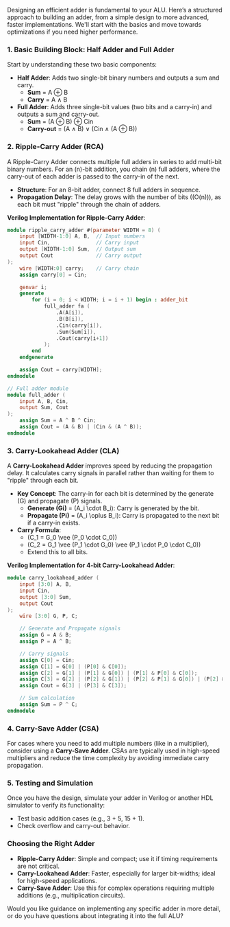 Designing an efficient adder is fundamental to your ALU. Here’s a structured approach to building an adder, from a simple design to more advanced, faster implementations. We'll start with the basics and move towards optimizations if you need higher performance.

### 1. Basic Building Block: Half Adder and Full Adder
Start by understanding these two basic components:
   - **Half Adder**: Adds two single-bit binary numbers and outputs a sum and carry.
     - **Sum** = A ⊕ B
     - **Carry** = A ∧ B
   - **Full Adder**: Adds three single-bit values (two bits and a carry-in) and outputs a sum and carry-out.
     - **Sum** = (A ⊕ B) ⊕ Cin
     - **Carry-out** = (A ∧ B) ∨ (Cin ∧ (A ⊕ B))

### 2. Ripple-Carry Adder (RCA)
A Ripple-Carry Adder connects multiple full adders in series to add multi-bit binary numbers. For an \(n\)-bit addition, you chain \(n\) full adders, where the carry-out of each adder is passed to the carry-in of the next.

- **Structure**: For an 8-bit adder, connect 8 full adders in sequence.
- **Propagation Delay**: The delay grows with the number of bits (\(O(n)\)), as each bit must "ripple" through the chain of adders.

**Verilog Implementation for Ripple-Carry Adder**:
```verilog
module ripple_carry_adder #(parameter WIDTH = 8) (
    input [WIDTH-1:0] A, B,  // Input numbers
    input Cin,               // Carry input
    output [WIDTH-1:0] Sum,  // Output sum
    output Cout              // Carry output
);
    wire [WIDTH:0] carry;    // Carry chain
    assign carry[0] = Cin;

    genvar i;
    generate
        for (i = 0; i < WIDTH; i = i + 1) begin : adder_bit
            full_adder fa (
                .A(A[i]),
                .B(B[i]),
                .Cin(carry[i]),
                .Sum(Sum[i]),
                .Cout(carry[i+1])
            );
        end
    endgenerate

    assign Cout = carry[WIDTH];
endmodule

// Full adder module
module full_adder (
    input A, B, Cin,
    output Sum, Cout
);
    assign Sum = A ^ B ^ Cin;
    assign Cout = (A & B) | (Cin & (A ^ B));
endmodule
```

### 3. Carry-Lookahead Adder (CLA)
A **Carry-Lookahead Adder** improves speed by reducing the propagation delay. It calculates carry signals in parallel rather than waiting for them to "ripple" through each bit.

- **Key Concept**: The carry-in for each bit is determined by the generate (G) and propagate (P) signals.
  - **Generate (Gi)** = \(A_i \cdot B_i\): Carry is generated by the bit.
  - **Propagate (Pi)** = \(A_i \oplus B_i\): Carry is propagated to the next bit if a carry-in exists.
- **Carry Formula**:
  - \(C_1 = G_0 \vee (P_0 \cdot C_0)\)
  - \(C_2 = G_1 \vee (P_1 \cdot G_0) \vee (P_1 \cdot P_0 \cdot C_0)\)
  - Extend this to all bits.

**Verilog Implementation for 4-bit Carry-Lookahead Adder**:
```verilog
module carry_lookahead_adder (
    input [3:0] A, B,
    input Cin,
    output [3:0] Sum,
    output Cout
);
    wire [3:0] G, P, C;

    // Generate and Propagate signals
    assign G = A & B;
    assign P = A ^ B;

    // Carry signals
    assign C[0] = Cin;
    assign C[1] = G[0] | (P[0] & C[0]);
    assign C[2] = G[1] | (P[1] & G[0]) | (P[1] & P[0] & C[0]);
    assign C[3] = G[2] | (P[2] & G[1]) | (P[2] & P[1] & G[0]) | (P[2] & P[1] & P[0] & C[0]);
    assign Cout = G[3] | (P[3] & C[3]);

    // Sum calculation
    assign Sum = P ^ C;
endmodule
```

### 4. Carry-Save Adder (CSA)
For cases where you need to add multiple numbers (like in a multiplier), consider using a **Carry-Save Adder**. CSAs are typically used in high-speed multipliers and reduce the time complexity by avoiding immediate carry propagation.

### 5. Testing and Simulation
Once you have the design, simulate your adder in Verilog or another HDL simulator to verify its functionality:
   - Test basic addition cases (e.g., 3 + 5, 15 + 1).
   - Check overflow and carry-out behavior.

### Choosing the Right Adder
- **Ripple-Carry Adder**: Simple and compact; use it if timing requirements are not critical.
- **Carry-Lookahead Adder**: Faster, especially for larger bit-widths; ideal for high-speed applications.
- **Carry-Save Adder**: Use this for complex operations requiring multiple additions (e.g., multiplication circuits).

Would you like guidance on implementing any specific adder in more detail, or do you have questions about integrating it into the full ALU?